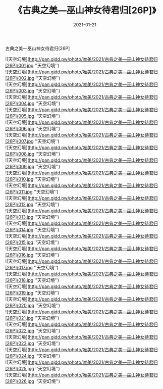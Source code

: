 ﻿---
layout: post
title:  《古典之美—巫山神女待君归[26P]》
date:   2021-01-21
img: http://pan.gjdd.pw/photo/唯美/2021/古典之美—巫山神女待君归[26P]/000.jpg
categories: [美女, 清纯, 唯美]
---

古典之美—巫山神女待君归[26P]



![天空幻境](http://pan.gjdd.pw/photo/唯美/2021/古典之美—巫山神女待君归[26P]/001.jpg ''天空幻境'') <br>
![天空幻境](http://pan.gjdd.pw/photo/唯美/2021/古典之美—巫山神女待君归[26P]/002.jpg ''天空幻境'') <br>
![天空幻境](http://pan.gjdd.pw/photo/唯美/2021/古典之美—巫山神女待君归[26P]/003.jpg ''天空幻境'') <br>
![天空幻境](http://pan.gjdd.pw/photo/唯美/2021/古典之美—巫山神女待君归[26P]/004.jpg ''天空幻境'') <br>
![天空幻境](http://pan.gjdd.pw/photo/唯美/2021/古典之美—巫山神女待君归[26P]/005.jpg ''天空幻境'') <br>
![天空幻境](http://pan.gjdd.pw/photo/唯美/2021/古典之美—巫山神女待君归[26P]/006.jpg ''天空幻境'') <br>
![天空幻境](http://pan.gjdd.pw/photo/唯美/2021/古典之美—巫山神女待君归[26P]/007.jpg ''天空幻境'') <br>
![天空幻境](http://pan.gjdd.pw/photo/唯美/2021/古典之美—巫山神女待君归[26P]/008.jpg ''天空幻境'') <br>
![天空幻境](http://pan.gjdd.pw/photo/唯美/2021/古典之美—巫山神女待君归[26P]/009.jpg ''天空幻境'') <br>
![天空幻境](http://pan.gjdd.pw/photo/唯美/2021/古典之美—巫山神女待君归[26P]/010.jpg ''天空幻境'') <br>
![天空幻境](http://pan.gjdd.pw/photo/唯美/2021/古典之美—巫山神女待君归[26P]/011.jpg ''天空幻境'') <br>
![天空幻境](http://pan.gjdd.pw/photo/唯美/2021/古典之美—巫山神女待君归[26P]/012.jpg ''天空幻境'') <br>
![天空幻境](http://pan.gjdd.pw/photo/唯美/2021/古典之美—巫山神女待君归[26P]/013.jpg ''天空幻境'') <br>
![天空幻境](http://pan.gjdd.pw/photo/唯美/2021/古典之美—巫山神女待君归[26P]/014.jpg ''天空幻境'') <br>
![天空幻境](http://pan.gjdd.pw/photo/唯美/2021/古典之美—巫山神女待君归[26P]/015.jpg ''天空幻境'') <br>
![天空幻境](http://pan.gjdd.pw/photo/唯美/2021/古典之美—巫山神女待君归[26P]/016.jpg ''天空幻境'') <br>
![天空幻境](http://pan.gjdd.pw/photo/唯美/2021/古典之美—巫山神女待君归[26P]/017.jpg ''天空幻境'') <br>
![天空幻境](http://pan.gjdd.pw/photo/唯美/2021/古典之美—巫山神女待君归[26P]/018.jpg ''天空幻境'') <br>
![天空幻境](http://pan.gjdd.pw/photo/唯美/2021/古典之美—巫山神女待君归[26P]/019.jpg ''天空幻境'') <br>
![天空幻境](http://pan.gjdd.pw/photo/唯美/2021/古典之美—巫山神女待君归[26P]/020.jpg ''天空幻境'') <br>
![天空幻境](http://pan.gjdd.pw/photo/唯美/2021/古典之美—巫山神女待君归[26P]/021.jpg ''天空幻境'') <br>
![天空幻境](http://pan.gjdd.pw/photo/唯美/2021/古典之美—巫山神女待君归[26P]/022.jpg ''天空幻境'') <br>
![天空幻境](http://pan.gjdd.pw/photo/唯美/2021/古典之美—巫山神女待君归[26P]/023.jpg ''天空幻境'') <br>
![天空幻境](http://pan.gjdd.pw/photo/唯美/2021/古典之美—巫山神女待君归[26P]/024.jpg ''天空幻境'') <br>
![天空幻境](http://pan.gjdd.pw/photo/唯美/2021/古典之美—巫山神女待君归[26P]/025.jpg ''天空幻境'') <br>
![天空幻境](http://pan.gjdd.pw/photo/唯美/2021/古典之美—巫山神女待君归[26P]/026.jpg ''天空幻境'') <br>